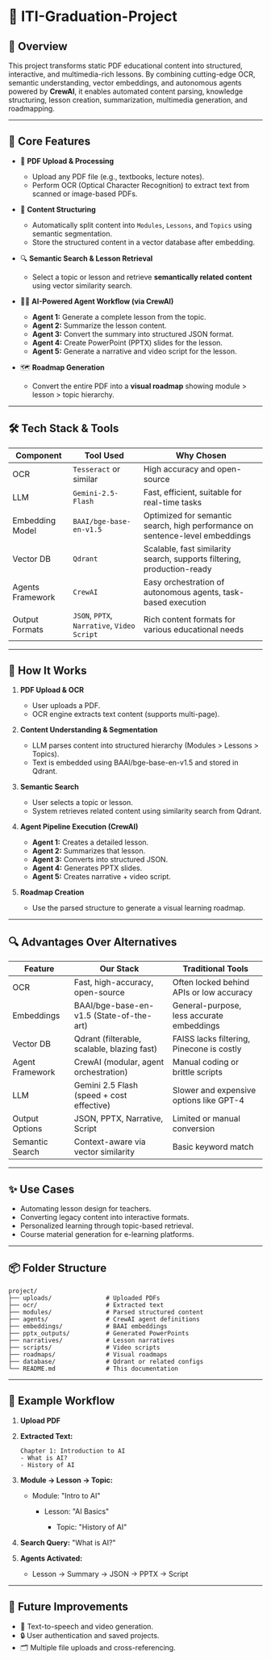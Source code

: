 
# 📘 ITI-Graduation-Project

## 🚀 Overview

This project transforms static PDF educational content into structured, interactive, and multimedia-rich lessons. By combining cutting-edge OCR, semantic understanding, vector embeddings, and autonomous agents powered by **CrewAI**, it enables automated content parsing, knowledge structuring, lesson creation, summarization, multimedia generation, and roadmapping.

---

## 🧠 Core Features

* 📄 **PDF Upload & Processing**

  * Upload any PDF file (e.g., textbooks, lecture notes).
  * Perform OCR (Optical Character Recognition) to extract text from scanned or image-based PDFs.

* 🧩 **Content Structuring**

  * Automatically split content into `Modules`, `Lessons`, and `Topics` using semantic segmentation.
  * Store the structured content in a vector database after embedding.

* 🔍 **Semantic Search & Lesson Retrieval**

  * Select a topic or lesson and retrieve **semantically related content** using vector similarity search.

* 🧑‍💼 **AI-Powered Agent Workflow (via CrewAI)**

  * **Agent 1:** Generate a complete lesson from the topic.
  * **Agent 2:** Summarize the lesson content.
  * **Agent 3:** Convert the summary into structured JSON format.
  * **Agent 4:** Create PowerPoint (PPTX) slides for the lesson.
  * **Agent 5:** Generate a narrative and video script for the lesson.

* 🗺️ **Roadmap Generation**

  * Convert the entire PDF into a **visual roadmap** showing module > lesson > topic hierarchy.

---

## 🛠️ Tech Stack & Tools

| Component        | Tool Used                                   | Why Chosen                                                                   |
| ---------------- | ------------------------------------------- | ---------------------------------------------------------------------------- |
| OCR              | `Tesseract` or similar                      | High accuracy and open-source                                                |
| LLM              | `Gemini-2.5-Flash`                          | Fast, efficient, suitable for real-time tasks                                |
| Embedding Model  | `BAAI/bge-base-en-v1.5`                     | Optimized for semantic search, high performance on sentence-level embeddings |
| Vector DB        | `Qdrant`                                    | Scalable, fast similarity search, supports filtering, production-ready       |
| Agents Framework | `CrewAI`                                    | Easy orchestration of autonomous agents, task-based execution                |
| Output Formats   | `JSON`, `PPTX`, `Narrative`, `Video Script` | Rich content formats for various educational needs                           |

---

## 🧩 How It Works

1. **PDF Upload & OCR**

   * User uploads a PDF.
   * OCR engine extracts text content (supports multi-page).

2. **Content Understanding & Segmentation**

   * LLM parses content into structured hierarchy (Modules > Lessons > Topics).
   * Text is embedded using BAAI/bge-base-en-v1.5 and stored in Qdrant.

3. **Semantic Search**

   * User selects a topic or lesson.
   * System retrieves related content using similarity search from Qdrant.

4. **Agent Pipeline Execution (CrewAI)**

   * **Agent 1:** Creates a detailed lesson.
   * **Agent 2:** Summarizes that lesson.
   * **Agent 3:** Converts into structured JSON.
   * **Agent 4:** Generates PPTX slides.
   * **Agent 5:** Creates narrative + video script.

5. **Roadmap Creation**

   * Use the parsed structure to generate a visual learning roadmap.

---

## 🔍 Advantages Over Alternatives

| Feature         | Our Stack                                   | Traditional Tools                         |
| --------------- | ------------------------------------------- | ----------------------------------------- |
| OCR             | Fast, high-accuracy, open-source            | Often locked behind APIs or low accuracy  |
| Embeddings      | BAAI/bge-base-en-v1.5 (State-of-the-art)    | General-purpose, less accurate embeddings |
| Vector DB       | Qdrant (filterable, scalable, blazing fast) | FAISS lacks filtering, Pinecone is costly |
| Agent Framework | CrewAI (modular, agent orchestration)       | Manual coding or brittle scripts          |
| LLM             | Gemini 2.5 Flash (speed + cost effective)   | Slower and expensive options like GPT-4   |
| Output Options  | JSON, PPTX, Narrative, Script               | Limited or manual conversion              |
| Semantic Search | Context-aware via vector similarity         | Basic keyword match                       |

---

## ✨ Use Cases

* Automating lesson design for teachers.
* Converting legacy content into interactive formats.
* Personalized learning through topic-based retrieval.
* Course material generation for e-learning platforms.

---

## 📦 Folder Structure

```
project/
├── uploads/               # Uploaded PDFs
├── ocr/                   # Extracted text
├── modules/               # Parsed structured content
├── agents/                # CrewAI agent definitions
├── embeddings/            # BAAI embeddings
├── pptx_outputs/          # Generated PowerPoints
├── narratives/            # Lesson narratives
├── scripts/               # Video scripts
├── roadmaps/              # Visual roadmaps
├── database/              # Qdrant or related configs
└── README.md              # This documentation
```

---

## 🧪 Example Workflow

1. **Upload PDF**
2. **Extracted Text:**

   ```
   Chapter 1: Introduction to AI
   - What is AI?
   - History of AI
   ```
3. **Module → Lesson → Topic:**

   * Module: "Intro to AI"

     * Lesson: "AI Basics"

       * Topic: "History of AI"
4. **Search Query:** "What is AI?"
5. **Agents Activated:**

   * Lesson → Summary → JSON → PPTX → Script

---

## 📌 Future Improvements

* 🎤 Text-to-speech and video generation.
* 🔒 User authentication and saved projects.
* 🗂️ Multiple file uploads and cross-referencing.

